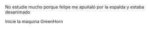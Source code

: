 No estudie mucho porque felipe me apuñaló por la espalda y estaba desanimado

Inicie la maquina GreenHorn